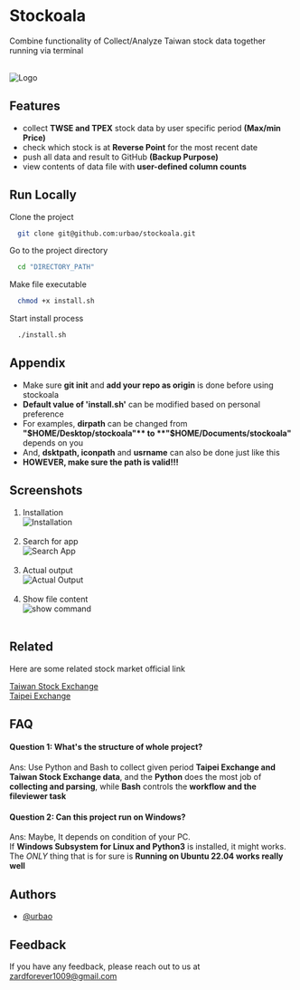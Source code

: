 
# Stockoala

Combine functionality of Collect/Analyze Taiwan stock data together running via terminal<br/><br/>



![Logo](https://cdn-icons-png.flaticon.com/256/424/424783.png)


## Features

- collect **TWSE and TPEX** stock data by user specific period **(Max/min Price)**
- check which stock is at **Reverse Point** for the most recent date
- push all data and result to GitHub **(Backup Purpose)**
- view contents of data file with **user-defined column counts**

## Run Locally

Clone the project

```bash
  git clone git@github.com:urbao/stockoala.git
```

Go to the project directory

```bash
  cd "DIRECTORY_PATH"
```

Make file executable

```bash
  chmod +x install.sh
```

Start install process

```bash
  ./install.sh
```


## Appendix

- Make sure **git init** and **add your repo as origin** is done before using stockoala<br/>
- **Default value  of 'install.sh'** can be modified based on personal preference<br/>
- For examples, **dirpath** can be changed from **"$HOME/Desktop/stockoala"** to **"$HOME/Documents/stockoala"** depends on you<br/>
- And, **dsktpath, iconpath** and **usrname** can also be done just like this<br/>
- **HOWEVER, make sure the path is valid!!!**
## Screenshots

1. Installation<br/>![Installation](https://user-images.githubusercontent.com/87600155/211139578-d6650af4-8c76-46c8-8f62-8a603096c097.png)<br/><br/>
2. Search for app<br/>![Search App](https://user-images.githubusercontent.com/87600155/211139605-443c359e-eb6d-4e97-a207-3a05a8efff66.png)<br/><br/>
3. Actual output<br/>![Actual Output](https://user-images.githubusercontent.com/87600155/211139636-07cf3359-9097-45ad-b7fb-7534bf4213ae.png)<br/><br/>
4. Show file content<br/>![show command](https://user-images.githubusercontent.com/87600155/211139661-2c465a10-4548-48e1-8125-623344cff44d.png)<br/><br/>

## Related

Here are some related stock market official link

[Taiwan Stock Exchange](https://www.twse.com.tw/zh/page/trading/exchange/STOCK_DAY.html)<br/>
[Taipei Exchange](https://www.tpex.org.tw/web/stock/aftertrading/daily_trading_info/st43.php?l=zh-tw)<br/>

## FAQ

#### Question 1: What's the structure of whole project?<br/>

Ans: Use Python and Bash to collect given period **Taipei Exchange and Taiwan Stock Exchange data**, and the **Python** does the most job of **collecting and parsing**, while **Bash** controls the **workflow and the fileviewer task**<br/>
#### Question 2: Can this project run on Windows?<br/>

Ans: Maybe, It depends on condition of your PC.<br/> If **Windows Subsystem for Linux and Python3** is installed, it might works. The *ONLY* thing that is for sure is **Running on Ubuntu 22.04 works really well**<br/> 

## Authors

- [@urbao](https://www.github.com/urbao)


## Feedback

If you have any feedback, please reach out to us at zardforever1009@gmail.com

